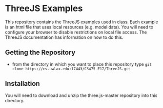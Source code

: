 # ThreeJS Examples

This repository contains the ThreeJS examples used in class. Each example is an html file that uses local resources (e.g. model data). You will need to configure your browser to disable restrictions on local file access. The ThreeJS documentation has information on how to do this. 


## Getting the Repository

* from the directory in which you want to place this repository type ``git clone https://cs.uwlax.edu:17443/CS475-F17/ThreeJS.git``

## Installation

You will need to download and unzip the three.js-master repository into this directory.
